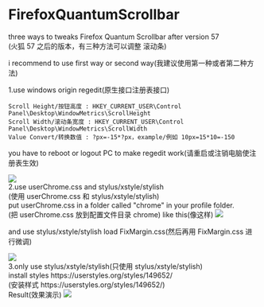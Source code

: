 # FirefoxQuantumScrollbar

three ways to tweaks Firefox Quantum Scrollbar after version 57<br>
(火狐 57 之后的版本，有三种方法可以调整 滚动条)

i recommend to use first way or second way(我建议使用第一种或者第二种方法)

1.use windows origin regedit(原生接口注册表接口)


    Scroll Height/按钮高度 : HKEY_CURRENT_USER\Control Panel\Desktop\WindowMetrics\ScrollHeight
    Scroll Width/滚动条宽度 : HKEY_CURRENT_USER\Control Panel\Desktop\WindowMetrics\ScrollWidth
    Value Convert/转换数值 : ?px=-15*?px，example/例如 10px=15*10=-150
    
you have to reboot or logout PC to make regedit work(请重启或注销电脑使注册表生效)

<img src=https://raw.githubusercontent.com/catcat520/FirefoxQuantumScrollbar/master/img/%E6%B3%A8%E5%86%8C%E8%A1%A8%E8%B0%83%E6%95%B4%E6%BB%9A%E5%8A%A8%E6%9D%A1.png>
<br>
2.use userChrome.css and stylus/xstyle/stylish<br>
(使用 userChrome.css 和 stylus/xstyle/stylish)
<br>
put userChrome.css in a folder called "chrome" in your profile folder.<br>
(把 userChrome.css 放到配置文件目录 chrome)
like this(像这样)

<img src=https://raw.githubusercontent.com/catcat520/FirefoxQuantumScrollbar/master/img/userChrome.css.jpg>

and use stylus/xstyle/stylish load FixMargin.css(然后再用 FixMargin.css 进行微调)

<img src=https://raw.githubusercontent.com/catcat520/FirefoxQuantumScrollbar/master/img/stylus.jpg>

<br>
3.only use stylus/xstyle/stylish(只使用 stylus/xstyle/stylish)<br>
install styles https://userstyles.org/styles/149652/<br>
(安装样式 https://userstyles.org/styles/149652/)<br>
Result(效果演示)

<img src=https://raw.githubusercontent.com/catcat520/FirefoxQuantumScrollbar/master/img/result.jpg>


